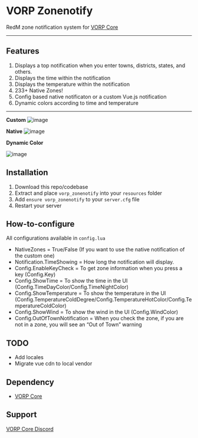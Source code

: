 # VORP Zonenotify

RedM zone notification system for [VORP Core](https://vorpcore.mintlify.app/introduction)

---

## Features

1. Displays a top notification when you enter towns, districts, states, and others.
2. Displays the time within the notification
3. Displays the temperature within the notification
4. 233+ Native Zones!
5. Config based native notificaton or a custom Vue.js notification
6. Dynamic colors according to time and temperature

---

**Custom**
<img alt="image" src="https://user-images.githubusercontent.com/10902965/170663856-e6b11c13-df2e-49e7-957a-10bc4bec9774.png">

**Native**
<img alt="image" src="https://user-images.githubusercontent.com/10902965/170857584-2bca2214-e671-4c7d-87f8-acd5022f02c3.png">

**Dynamic Color**

<img alt="image" src="https://github.com/user-attachments/assets/3ad927e1-efe3-4c03-902a-7b318eed2390">

## Installation
1. Download this repo/codebase
2. Extract and place `vorp_zonenotify` into your `resources` folder
3. Add `ensure vorp_zonenotify` to your `server.cfg` file
4. Restart your server

## How-to-configure
All configurations available in `config.lua`

- NativeZones = True/False (If you want to use the native notification of the custom one)
- Notification.TimeShowing = How long the notification will display.
- Config.EnableKeyCheck = To get zone information when you press a key (Config.Key)
- Config.ShowTime = To show the time in the UI (Config.TimeDayColor/Config.TimeNightColor)
- Config.ShowTemperature = To show the temperature in the UI (Config.TemperatureColdDegree/Config.TemperatureHotColor/Config.TemperatureColdColor)
- Config.ShowWind = To show the wind in the UI (Config.WindColor)
- Config.OutOfTownNotification = When you check the zone, if you are not in a zone, you will see an “Out of Town” warning

## TODO
- Add locales
- Migrate vue cdn to local vendor

## Dependency
 - [VORP Core](https://github.com/VORPCORE/vorp_core-lua)

## Support
[VORP Core Discord](https://discord.gg/JjNYMnDKMf)